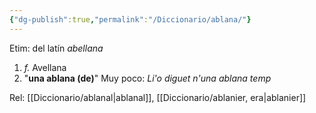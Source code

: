 ```yaml
---
{"dg-publish":true,"permalink":"/Diccionario/ablana/"}
---
```


Etim: del latín *abellana*
1. *f.* Avellana
2. "**una ablana (de)**" Muy poco: *Li'o diguet n'una ablana temp*

Rel: [[Diccionario/ablanal\|ablanal]], [[Diccionario/ablanier, era\|ablanier]]

